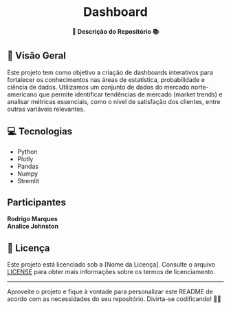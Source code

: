 <h1 align="center">Dashboard</h1>



<div align="center">
  <strong>🚀 Descrição do Repositório 📚</strong>
</div>



## 🔭 Visão Geral

Este projeto tem como objetivo a criação de dashboards interativos para fortalecer os conhecimentos nas áreas de estatística, probabilidade e ciência de dados. Utilizamos um conjunto de dados do mercado norte-americano que permite identificar tendências de mercado (market trends) e analisar métricas essenciais, como o nível de satisfação dos clientes, entre outras variáveis relevantes.

## 💻 Tecnologias

- Python
- Plotly
- Pandas
- Numpy
- Stremlit

## Participantes
<b>Rodrigo Marques</b> <br>
<b>Analice Johnston</b>

## 📄 Licença

Este projeto está licenciado sob a [Nome da Licença]. Consulte o arquivo [LICENSE](LICENSE) para obter mais informações sobre os termos de licenciamento.

---

Aproveite o projeto e fique à vontade para personalizar este README de acordo com as necessidades do seu repositório. Divirta-se codificando! 🎉😄

